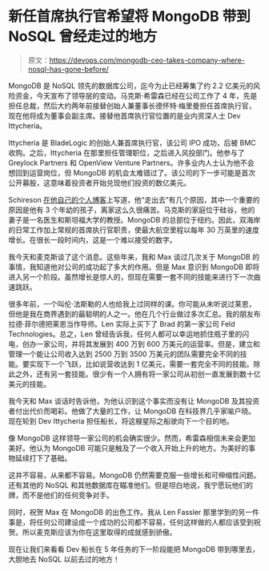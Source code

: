 # 新任首席执行官希望将 MongoDB 带到 NoSQL 曾经走过的地方

> 原文：<https://devops.com/mongodb-ceo-takes-company-where-nosql-has-gone-before/>

MongoDB 是 NoSQL 领先的数据库公司，迄今为止已经筹集了约 2.2 亿美元的风险资金，今天宣布了领导层的变动。马克斯·希雷森已经在公司工作了 4 年，先是担任总裁，然后大约两年前接替创始人兼董事长德怀特·梅里曼担任首席执行官，现在他将成为董事会副主席。接替他首席执行官位置的是业内资深人士 Dev Ittycheria。

Ittycheria 是 BladeLogic 的创始人兼首席执行官，该公司 IPO 成功，后被 BMC 收购。之后，Ittycheria 在那里担任管理职位，之后进入风投部门。他参与了 Greylock Partners 和 OpenView Venture Partners。许多业内人士认为他不会想回到运营岗位，但 MongoDB 的机会太难错过了。该公司的下一步可能是首次公开募股，这意味着投资者开始兑现他们投资的数亿美元。

Schireson [在他自己的个人博客](http://maxschireson.com/2014/08/05/1137/)上写道，他“走出去”有几个原因，其中一个重要的原因是他有 3 个年幼的孩子，离家这么久很痛苦。马克斯的家庭位于硅谷，他的妻子是一名医生和斯坦福大学的教授。MongoDB 的总部位于纽约。因此，双海岸的日常工作加上常规的首席执行官职责，使最大航空里程以每年 30 万英里的速度增长。在很长一段时间内，这是一个难以接受的数字。

我今天和麦克斯谈了这个消息。这些年来，我和 Max 谈过几次关于 MongoDB 的事情，我知道他对公司的成功起了多大的作用。但是 Max 意识到 MongoDB 即将进入另一个阶段。虽然增长是惊人的，但现在需要一套不同的技能来进行下一次曲速跳跃。

很多年前，一个叫伦·法斯勒的人也给我上过同样的课。你可能从未听说过莱恩，但他是我在商界遇到的最聪明的人之一。他在几个行业做过多次汇总。我的朋友布拉德·菲尔德把莱恩当作导师。Len 实际上买下了 Brad 的第一家公司 Feld Technologies。总之，Len 曾经告诉我，任何人都可以幸运地抓住瓶子里的闪电，创办一家公司，并将其发展到 400 万到 600 万美元的运营率。但是，建立和管理一个能让公司收入达到 2500 万到 3500 万美元的团队需要完全不同的技能。要实现下一个飞跃，比如说营收达到 1 亿美元，需要一套完全不同的技能。除此之外，还有另一套技能。很少有一个人拥有将一家公司从初创一直发展到数十亿美元的技能。

我今天和 Max 谈话时告诉他，为他认识到这个事实而没有让 MongoDB 及其投资者付出代价而喝彩。他做了大量的工作，让 MongoDB 在科技界几乎家喻户晓。现在轮到 Dev Ittycheria 担任船长，将这艘星际之船驶向下一个目的地。

像 MongoDB 这样领导一家公司的机会确实很少。然而，希雷森相信未来会更加美好。他认为 MongoDB 可能只是触及了一个收入开始上升的地方。为美好的事物延续打下了基础。

这并不容易，从来都不容易。MongoDB 仍然需要克服一些增长和可伸缩性问题。还有其他的 NoSQL 和其他数据库在瞄准他们。但是坦白地说，我宁愿玩他们的牌，而不是他们的任何竞争对手。

同时，祝贺 Max 在 MongoDB 的出色工作。我从 Len Fassler 那里学到的另一件事是，将任何公司建设成一个成功的公司都不容易，任何这样做的人都应该受到祝贺。所以麦克斯应该为你在这里取得的成就感到骄傲。

现在让我们来看看 Dev 船长在 5 年任务的下一阶段能把 MongoDB 带到哪里去，大胆地去 NoSQL 以前去过的地方！